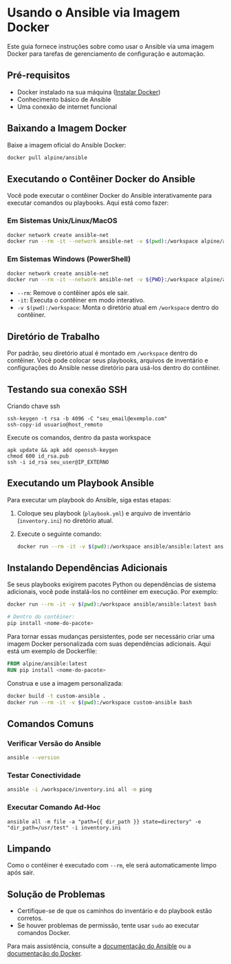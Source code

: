 # Usando o Ansible via Imagem Docker

Este guia fornece instruções sobre como usar o Ansible via uma imagem Docker para tarefas de gerenciamento de configuração e automação.

## Pré-requisitos

- Docker instalado na sua máquina ([Instalar Docker](https://docs.docker.com/get-docker/))
- Conhecimento básico de Ansible
- Uma conexão de internet funcional

## Baixando a Imagem Docker

Baixe a imagem oficial do Ansible Docker:

```bash
docker pull alpine/ansible
```

## Executando o Contêiner Docker do Ansible

Você pode executar o contêiner Docker do Ansible interativamente para executar comandos ou playbooks. Aqui está como fazer:

### Em Sistemas Unix/Linux/MacOS

```bash
docker network create ansible-net
docker run --rm -it --network ansible-net -v $(pwd):/workspace alpine/ansible bash
```

### Em Sistemas Windows (PowerShell)

```bash
docker network create ansible-net
docker run --rm -it --network ansible-net -v ${PWD}:/workspace alpine/ansible bash 
```

- `--rm`: Remove o contêiner após ele sair.
- `-it`: Executa o contêiner em modo interativo.
- `-v $(pwd):/workspace`: Monta o diretório atual em `/workspace` dentro do contêiner.

## Diretório de Trabalho

Por padrão, seu diretório atual é montado em `/workspace` dentro do contêiner. Você pode colocar seus playbooks, arquivos de inventário e configurações do Ansible nesse diretório para usá-los dentro do contêiner.

## Testando sua conexão SSH
Criando chave ssh

```
ssh-keygen -t rsa -b 4096 -C "seu_email@exemplo.com"
ssh-copy-id usuario@host_remoto
```

Execute os comandos, dentro da pasta workspace

```
apk update && apk add openssh-keygen
chmod 600 id_rsa.pub
ssh -i id_rsa seu_user@IP_EXTERNO
```
## Executando um Playbook Ansible

Para executar um playbook do Ansible, siga estas etapas:

1. Coloque seu playbook (`playbook.yml`) e arquivo de inventário (`inventory.ini`) no diretório atual.
2. Execute o seguinte comando:

   ```bash
   docker run --rm -it -v $(pwd):/workspace ansible/ansible:latest ansible-playbook -i /workspace/inventory.ini /workspace/playbook.yml
   ```

## Instalando Dependências Adicionais

Se seus playbooks exigirem pacotes Python ou dependências de sistema adicionais, você pode instalá-los no contêiner em execução. Por exemplo:

```bash
docker run --rm -it -v $(pwd):/workspace ansible/ansible:latest bash

# Dentro do contêiner:
pip install <nome-do-pacote>
```

Para tornar essas mudanças persistentes, pode ser necessário criar uma imagem Docker personalizada com suas dependências adicionais. Aqui está um exemplo de Dockerfile:

```Dockerfile
FROM alpine/ansible:latest
RUN pip install <nome-do-pacote>
```

Construa e use a imagem personalizada:

```bash
docker build -t custom-ansible .
docker run --rm -it -v $(pwd):/workspace custom-ansible bash
```

## Comandos Comuns

### Verificar Versão do Ansible

```bash
ansible --version
```

### Testar Conectividade

```bash
ansible -i /workspace/inventory.ini all -m ping
```

### Executar Comando Ad-Hoc

```bash=
ansible all -m file -a "path={{ dir_path }} state=directory" -e "dir_path=/usr/test" -i inventory.ini
```

## Limpando

Como o contêiner é executado com `--rm`, ele será automaticamente limpo após sair. 

## Solução de Problemas

- Certifique-se de que os caminhos do inventário e do playbook estão corretos.
- Se houver problemas de permissão, tente usar `sudo` ao executar comandos Docker.

Para mais assistência, consulte a [documentação do Ansible](https://docs.ansible.com/) ou a [documentação do Docker](https://docs.docker.com/).
